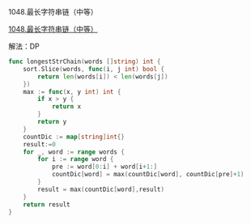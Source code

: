 1048.最长字符串链（中等）

[1048.最长字符串链（中等）](https://leetcode.cn/problems/longest-string-chain/)



解法：DP



```go
func longestStrChain(words []string) int {
	sort.Slice(words, func(i, j int) bool {
		return len(words[i]) < len(words[j])
	})
	max := func(x, y int) int {
		if x > y {
			return x
		}
		return y
	}
	countDic := map[string]int{}
	result:=0
	for _, word := range words {
		for i := range word {
			pre := word[0:i] + word[i+1:]
			countDic[word] = max(countDic[word], countDic[pre]+1)
		}
		result = max(countDic[word],result)
	}
	return result
}
```
